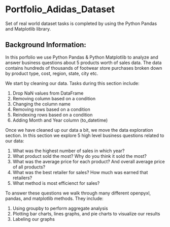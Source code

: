 # Portfolio_Adidas_Dataset
Set of real world dataset tasks is completed by using the Python Pandas and Matplotlib library.


## Background Information:
In this porfolio we use Python Pandas & Python Matplotlib to analyze and answer business questions about 5 products worth of sales data. 
The data contains hundreds of thousands of footwear store purchases broken down by product type, cost, region, state, city etc.

We start by cleaning our data. Tasks during this section include:

1. Drop NaN values from DataFrame
2. Removing column based on a condition
3. Changing the column name
4. Removing rows based on a condition
5. Reindexing rows based on a condition
6. Adding Month and Year column (to_datetime)

Once we have cleaned up our data a bit, we move the data exploration section. 
In this section we explore 5 high level business questions related to our data:

1. What was the highest number of sales in which year?
2. What product sold the most? Why do you think it sold the most?
3. What was the average price for each product? And overall average price of all products?
4. What was the best retailer for sales? How much was earned that retailers?
5. What method is most efficienct for sales?

To answer these questions we walk through many different openpyxl, pandas, and matplotlib methods. They include:

1. Using groupby to perform aggregate analysis
2. Plotting bar charts, lines graphs, and pie charts to visualize our results
3. Labeling our graphs
